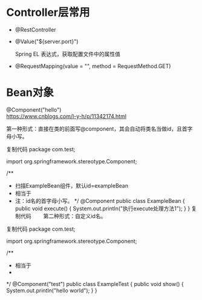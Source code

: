 <!--
 * @Author: wjn
 * @Date: 2020-02-02 12:44:02
 * @LastEditors: wjn
 * @LastEditTime: 2020-04-15 10:47:46
 -->
# Controller层常用

* @RestController

* @Value("${server.port}")

    Spring EL 表达式，获取配置文件中的属性值

* @RequestMapping(value = "", method = RequestMethod.GET)


# Bean对象

@Component("hello")  
https://www.cnblogs.com/l-y-h/p/11342174.html

第一种形式：直接在类的前面写@component，其会自动将类名当做id，且首字母小写。

复制代码
package com.test;

import org.springframework.stereotype.Component;

/**
 * 扫描ExampleBean组件，默认id=exampleBean
 * 相当于<bean id="exampleBean"></bean>
 * 注：id名的首字母小写。
 */
@Component
public class ExampleBean {
    public void execute() {
        System.out.println("执行execute处理方法1");
    }
}
复制代码
　　第二种形式：自定义id名。

复制代码
package com.test;

import org.springframework.stereotype.Component;

/**
 * 相当于<bean id="test"></bean>
 *
 */
@Component("test")
public class ExampleTest {
    public void show() {
        System.out.println("hello world");
    }
}

